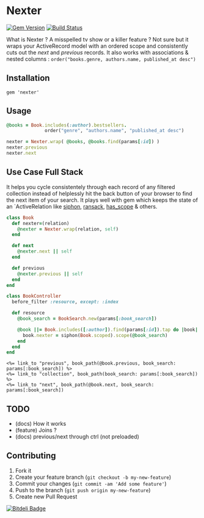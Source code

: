 # Nexter

[![Gem Version](https://badge.fury.io/rb/nexter.png)](http://badge.fury.io/rb/nexter)
[![Build Status](https://travis-ci.org/charly/nexter.png?branch=master)](https://travis-ci.org/charly/nexter)

What is Nexter ? A misspelled tv show or a killer feature ? Not sure but it wraps your ActiveRecord model with an ordered scope and consistently cuts out the _next_ and _previous_ records. It also works with associations & nested columns : `order("books.genre, authors.name, published_at desc")` 

## Installation

    gem 'nexter'

## Usage

```ruby
@books = Book.includes(:author).bestsellers.
              order("genre", "authors.name", "published_at desc")

nexter = Nexter.wrap( @books, @books.find(params[:id]) )
nexter.previous
nexter.next
```

## Use Case Full Stack

It helps you cycle consistentely through each record of any filtered collection instead of helplessly hit the back button of your browser to find the next item of your search. It plays well with gem which keeps the state of an `ActiveRelation like [siphon](https://github.com/charly/siphon), [ransack](https://github.com/activerecord-hackery/ransack), [has_scope](https://github.com/plataformatec/has_scope) & others.

```ruby
class Book
  def nexter=(relation)
    @nexter = Nexter.wrap(relation, self)
  end

  def next
    @nexter.next || self
  end

  def previous
    @nexter.previous || self
  end
end
```

```ruby
class BookController
  before_filter :resource, except: :index

  def resource
    @book_search = BookSearch.new(params[:book_search])

    @book ||= Book.includes([:author]).find(params[:id]).tap do |book|
      book.nexter = siphon(Book.scoped).scope(@book_search)
    end
  end
end
```

```erb
<%= link_to "previous", book_path(@book.previous, book_search: params[:book_search]) %>
<%= link_to "collection", book_path(book_search: params[:book_search]) %>
<%= link_to "next", book_path(@book.next, book_search: params[:book_search])
```

## TODO

- (docs) How it works
- (feature) Joins ?
- (docs) previous/next through ctrl (not preloaded)

## Contributing

1. Fork it
2. Create your feature branch (`git checkout -b my-new-feature`)
3. Commit your changes (`git commit -am 'Add some feature'`)
4. Push to the branch (`git push origin my-new-feature`)
5. Create new Pull Request


[![Bitdeli Badge](https://d2weczhvl823v0.cloudfront.net/charly/nexter/trend.png)](https://bitdeli.com/free "Bitdeli Badge")

